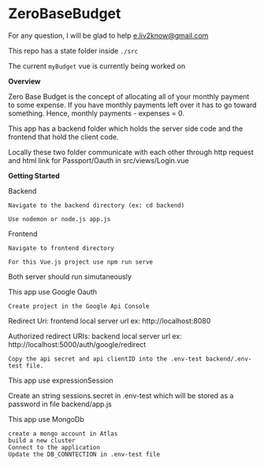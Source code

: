 # ZeroBaseBudget

For any question, I will be glad to help e.liv2know@gmail.com

This repo has a state folder inside `./src`

The current `myBudget` vue is currently being worked on

**Overview**

Zero Base Budget is the concept of allocating all of your monthly payment to some expense. If you have monthly payments left over it has to go toward something. Hence, monthly payments - expenses = 0.

This app has a backend folder which holds the server side code and the frontend that hold the client code.

Locally these two folder communicate with each other through http request and html link for Passport/Oauth in src/views/Login.vue

**Getting Started**

Backend

    Navigate to the backend directory (ex: cd backend)

    Use nodemon or node.js app.js

Frontend

    Navigate to frontend directory

    For this Vue.js project use npm run serve

Both server should run simutaneously

This app use Google Oauth

    Create project in the Google Api Console

Redirect Uri: frontend local server url ex: http://localhost:8080

Authorized redirect URIs: backend local server url ex: http://localhost:5000/auth/google/redirect

    Copy the api secret and api clientID into the .env-test backend/.env-test file.

This app use expressionSession

Create an string sessions.secret in .env-test which will be stored as a password in file backend/app.js

This app use MongoDb

    create a mongo account in Atlas
    build a new cluster
    Connect to the application
    Update the DB_CONNTECTION in .env-test file
